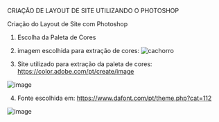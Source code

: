 CRIAÇÃO DE LAYOUT DE SITE UTILIZANDO O PHOTOSHOP

Criação do Layout de Site com Photoshop

1. Escolha da Paleta de Cores

2. imagem escolhida para extração de cores: ![cachorro](https://user-images.githubusercontent.com/79602770/139141488-aee542b1-93b4-4fc3-a631-0c2b390165ad.jpg)

3. Site utilizado para extração da paleta de cores: https://color.adobe.com/pt/create/image

![image](https://user-images.githubusercontent.com/79602770/139141917-ac7c9194-dec1-4759-800d-b2e457641eaf.png)

4. Fonte escolhida em: https://www.dafont.com/pt/theme.php?cat=112

![image](https://user-images.githubusercontent.com/79602770/139142352-60ed29bd-5c35-44c8-9467-28ba62d202aa.png)




